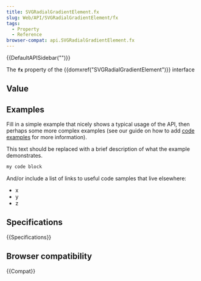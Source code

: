 ```yaml
---
title: SVGRadialGradientElement.fx
slug: Web/API/SVGRadialGradientElement/fx
tags:
  - Property
  - Reference
browser-compat: api.SVGRadialGradientElement.fx
---
```

{{DefaultAPISidebar("")}}

The **`fx`** property of the {{domxref("SVGRadialGradientElement")}} interface 

## Value



## Examples

Fill in a simple example that nicely shows a typical usage of the API, then perhaps some more complex examples (see our guide on how to add [code examples](/en-US/docs/MDN/Contribute/Structures/Code_examples) for more information).

This text should be replaced with a brief description of what the example demonstrates.

```js
my code block
```

And/or include a list of links to useful code samples that live elsewhere:

*   x
*   y
*   z

## Specifications

{{Specifications}}

## Browser compatibility

{{Compat}}


